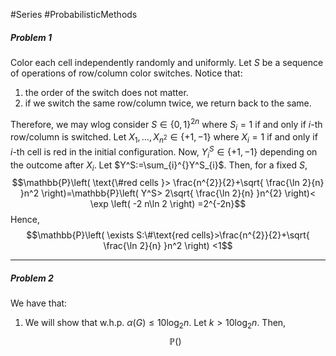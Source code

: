 #Series #ProbabilisticMethods 

##### Problem 1
Color each cell independently randomly and uniformly. Let $S$ be a sequence of operations of row/column color switches. Notice that:
1. the order of the switch does not matter. 
1. if we switch the same row/column twice, we return back to the same.

Therefore, we may wlog consider $S\in\{ 0,1 \}^{2n}$ where $S_{i}=1$ if and only if $i$-th row/column is switched. Let $X_{1},\dots,X_{n^{2}}\in \{ +1,-1 \}$ where $X_{i}=1$ if and only if $i$-th cell is red in the initial configuration. Now, $Y^S_{i}\in \{ +1,-1 \}$ depending on the outcome after $X_{i}$. Let $Y^S:=\sum_{i}^{}Y^S_{i}$. Then, for a fixed $S$, $$\mathbb{P}\left( \text{\#red cells }> \frac{n^{2}}{2}+\sqrt{ \frac{\ln 2}{n} }n^2 \right)=\mathbb{P}\left( Y^S> 2\sqrt{ \frac{\ln 2}{n} }n^{2} \right)< \exp \left( -2 n\ln 2 \right) =2^{-2n}$$Hence, $$\mathbb{P}\left( \exists S:\#\text{red cells}>\frac{n^{2}}{2}+\sqrt{ \frac{\ln 2}{n} }n^2  \right) <1$$


---
##### Problem 2
We have that:
1. We will show that w.h.p. $\alpha(G)\leq 10 \log_{2}n$. Let $k> 10 \log_{2}n$. Then, $$\mathbb{P}()$$